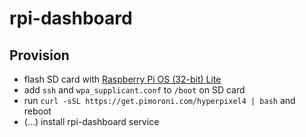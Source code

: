 # rpi-dashboard

## Provision

- flash SD card with [Raspberry Pi OS (32-bit) Lite](https://www.raspberrypi.org/downloads/raspberry-pi-os/)
- add `ssh` and `wpa_supplicant.conf` to `/boot` on SD card
- run `curl -sSL https://get.pimoroni.com/hyperpixel4 | bash` and reboot
- (...) install rpi-dashboard service
